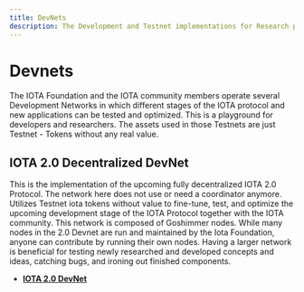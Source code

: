 ```yaml
---
title: DevNets
description: The Development and Testnet implementations for Research purposes. Participate in future developments here.
---
```



# Devnets

The IOTA Foundation and the IOTA community members operate several Development Networks in which different stages of the IOTA protocol and new applications can be tested and optimized.
This is a playground for developers and researchers. 
The assets used in those Testnets are just Testnet - Tokens without any real value.


## IOTA 2.0 Decentralized DevNet

This is the implementation of the upcoming fully decentralized IOTA 2.0 Protocol. 
The network here does not use or need a coordinator anymore. Utilizes Testnet iota tokens without value to fine-tune, test, and optimize the upcoming development stage of the IOTA Protocol together with the IOTA community. This network is composed of Goshimmer nodes. While many nodes in the 2.0 Devnet are run and maintained by the Iota Foundation, anyone can contribute by running their own nodes. Having a larger network is beneficial for testing newly researched and developed concepts and ideas, catching bugs, and ironing out finished components.

- **[IOTA 2.0 DevNet](https://v2.iota.org/explorer)**



